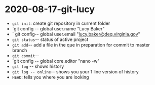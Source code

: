 # 2020-08-17-git-lucy

- `git init`: create git repository in current folder 
- `git config -- global user.name "Lucy Baker"
- ` git config-- global user.email "lucy.baker@deq.virginia.gov"
- `git status`-- status of active project
- `git add`-- add a file in the que in preparation for commit to master branch
- `git commit`-- 
- `git config -- global core.editor "nano -w"
- `git log` -- shows history
- `git log -- online`-- shows you your 1 line version of history
- `HEAD`: tells you where you are looking 
